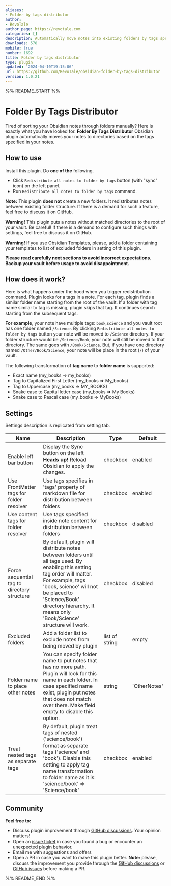 ```yaml
---
aliases:
- Folder by tags distributor
author:
- RevoTale
author_page: https://revotale.com
categories: []
description: Automatically move notes into existing folders by tags specified in note.
downloads: 578
mobile: true
number: 1692
title: Folder by tags distributor
type: plugin
updated: '2024-04-10T19:15:06'
url: https://github.com/RevoTale/obsidian-folder-by-tags-distributor
version: 1.0.21
---
```


%% README_START %%

# Folder By Tags Distributor
Tired of sorting your Obsidian notes through folders manually?
Here is exactly what you have looked for.
**Folder By Tags Distributor** Obsidian plugin automatically moves your notes to directories based on the tags
specified in your notes. 

## How to use
Install this plugin. Do **one of the** following.
- Click `Redistribute all notes to folder by tags` button (with "sync" icon) on the left panel.
- Run `Redistribute all notes to folder by tags` command.

**Note:** This plugin **does not** create a new folders.
It redistributes notes between existing folder structure.
If there is a demand for such a feature, feel free to discuss it on GitHub.

**Warning!**
This plugin puts a notes without matched directories to the root of your vault.
Be careful!
If there is a demand to configure such things with settings, feel free to discuss it on GitHub.

**Warning!**
If you use Obsidian Templates, please,
add a folder containing your templates to list of excluded folders in setting of this plugin.

**Please read carefully next sections to avoid incorrect expectations.
Backup your vault before usage to avoid disappointment.**

## How does it work?
Here is what happens under the hood when you trigger redistribution command.
Plugin looks for a tags in a note.
For each tag, plugin finds a similar folder name starting from the root of the vault.
If a folder with tag name similar to tag is missing, plugin skips that tag. It continues search starting from the subsequent tags.

**For example**, your note have multiple tags: `book`,`science` and you vault root has one folder named `/Science`.
By clicking `Redistribute all notes to folder by tags` button your note will be moved to `/Science` directory.
If your folder structure would be `/Science/Book`, your note will still be moved to that directory.
The same goes with `/Book/Science`.
But, if you have one directory named `/Other/Book/Science`, your note will be place in the root (`/`) of your vault. 

The following transformation of **tag name** to **folder name** is supported:
- Exact name (my_books => my_books) 
- Tag to Capitalized First Letter (my_books => My_books)  
- Tag to Uppercase (my_books => MY_BOOKS)
- Snake case to Capital letter case (my_books => My Books)
- Snake case to Pascal case (my_books => MyBooks)

## Settings
Settings description is replicated from setting tab.

| Name                                        | Description                                                                                                                                                                                                                                                                 | Type           | Default      |
|---------------------------------------------|-----------------------------------------------------------------------------------------------------------------------------------------------------------------------------------------------------------------------------------------------------------------------------|----------------|--------------|
| Enable left bar button                      | Display the Sync button on the left **Heads up!** Reload Obsidian to apply the changes.                                                                                                                                                                                     | checkbox       | enabled      |
| Use FrontMatter tags for folder resolver    | Use tags specifies in 'tags' property of markdown file for distribution between folders                                                                                                                                                                                     | checkbox       | enabled      |
| Use content tags for folder resolver        | Use tags specified inside note content for distribution between folders                                                                                                                                                                                                     | checkbox       | disabled     |
| Force sequential tag to directory structure | By default, plugin will distribute notes between folders until all tags used. By enabling this setting tag order will matter. For example, tags 'book, science' will not be placed to 'Science/Book' directory hierarchy. It means only 'Book/Science' structure will work. | checkbox       | disabled     |
| Excluded folders                            | Add a folder list to exclude notes from being moved by plugin                                                                                                                                                                                                               | list of string | empty        |
| Folder name to place other notes            | You can specify folder name to put notes that has no more path. Plugin will look for this name in each folder. In case specified name exist, plugin put notes that does not match over there. Make field empty to disable this option.                                      | string         | 'OtherNotes' |
| Treat nested tags as separate tags          | By default, plugin treat tags of nested ('science/book') format as separate tags ('science' and 'book'). Disable this setting to apply tag name transformation to folder name as it is: 'science/book' => 'Science/book'                                                    | checkbox       | enabled      |

## Community
**Feel free to:**
- Discuss plugin improvement through [GitHub discussions](https://github.com/RevoTale/obsidian-folder-by-tags-distributor-plugin/discussions). Your opinion matters!
- Open an [issue ticket](https://github.com/RevoTale/obsidian-folder-by-tags-distributor-plugin/issues) in case you found a bug or encounter an unexpected plugin behavior.
- Email me with suggestions and offers
- Open a PR in case you want to make this plugin better. **Note:** please, discuss the improvement you provide through the [GitHub discussions](https://github.com/RevoTale/obsidian-folder-by-tags-distributor-plugin/discussions) or [GitHub issues](https://github.com/RevoTale/obsidian-folder-by-tags-distributor-plugin/issues) before making a PR.




%% README_END %%